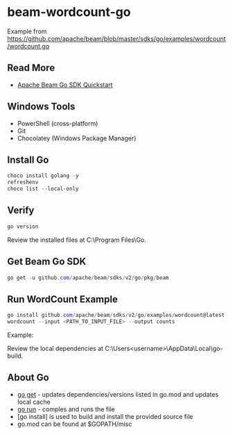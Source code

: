 # beam-wordcount-go
Example from https://github.com/apache/beam/blob/master/sdks/go/examples/wordcount/wordcount.go

## Read More

- [Apache Beam Go SDK Quickstart](https://beam.apache.org/get-started/quickstart-go/)

## Windows Tools

- PowerShell (cross-platform)
- Git
- Chocolatey (Windows Package Manager)

## Install Go

```PowerShell
choco install golang -y
refreshenv
choco list --local-only 
```

## Verify

```PowerShell
go version
```

Review the installed files at C:\Program Files\Go.

## Get Beam Go SDK

```PowerShell
go get -u github.com/apache/beam/sdks/v2/go/pkg/beam
```

## Run WordCount Example

```PowerShell
go install github.com/apache/beam/sdks/v2/go/examples/wordcount@latest
wordcount --input <PATH_TO_INPUT_FILE> --output counts
```

Example: 

Review the local dependencies at C:\Users\<username>\AppData\Local\go-build.

## About Go

- [go get](cmd/go/internal/get) - updates dependencies/versions listed in go.mod and updates local cache
- [go run]() - comples and runs the file
- [go install] is used to build and install the provided source file
- go.mod can be found at $GOPATH/misc


